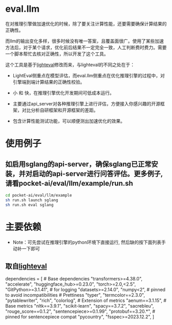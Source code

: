 # eval.llm

在对推理引擎做加速优化的时候，除了要关注计算性能，还要需要确保计算结果的正确性。

而llm的输出变化多样，很多时候没有唯一答案，且覆盖面很广。使用了某些加速方法后，对于某个请求，优化前后结果不一定完全一致，人工判断费时费力。需要一个脚本帮忙去核对正确性，所以开发了这个工具。

这个工具是基于[lighteval](https://github.com/huggingface/lighteval/tree/452e031ac9f74acc3b32632d97b28f788554721d)修改而来，与lighteval的不同之处在于：

* LightEval侧重点在模型评估，而eval.llm侧重点在优化推理引擎的过程中，对引擎端到端计算结果的正确性校验。

* 小 和 快，在推理引擎优化开发期间可低成本运行。

* 主要通过api_server对各种推理引擎上进行评估，方便接入你感兴趣的开源框架，对比分析自研框架和开源框架的差距。

* 包含计算性能测试功能，可以顺便测出加速优化的效果。

# 使用例子

## 如启用sglang的api-server，确保sglang已正常安装，并对启动的api-server进行问答评估。更多例子,请看pocket-ai/eval/llm/example/run.sh

```bash
cd pocket-ai/eval/llm/example
sh run.sh launch sglang
sh run.sh eval sglang
```

# 主要依赖

* Note：可先尝试在推理引擎的python环境下直接运行, 然后缺的按下面列表手动补一下即可

## 取自[lighteval](https://github.com/huggingface/lighteval/tree/452e031ac9f74acc3b32632d97b28f788554721d/pyproject.toml)

dependencies = [
    # Base dependencies
    "transformers>=4.38.0",
    "accelerate",
    "huggingface_hub>=0.23.0",
    "torch>=2.0,<2.5",
    "GitPython>=3.1.41", # for logging
    "datasets>=2.14.0",
    "numpy<2",  # pinned to avoid incompatibilities
    # Prettiness
    "typer",
    "termcolor==2.3.0",
    "pytablewriter",
    "rich",
    "colorlog",
    # Extension of metrics
    "aenum==3.1.15",
    # Base metrics
    "nltk==3.9.1",
    "scikit-learn",
    "spacy==3.7.2",
    "sacrebleu",
    "rouge_score==0.1.2",
    "sentencepiece>=0.1.99",
    "protobuf==3.20.*", # pinned for sentencepiece compat
    "pycountry",
    "fsspec>=2023.12.2",
]